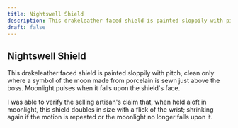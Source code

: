 ```yaml
---
title: Nightswell Shield
description: This drakeleather faced shield is painted sloppily with pitch, clean only where a symbol of the moon made from porcelain is sewn just above the boss. Moonlight pulses when it falls upon the shield'...
draft: false
---
```


## Nightswell Shield

This drakeleather faced shield is painted sloppily with pitch, clean only where a symbol of the moon made from porcelain is sewn just above the boss. Moonlight pulses when it falls upon the shield's face.

I was able to verify the selling artisan's claim that, when held aloft in moonlight, this shield doubles in size with a flick of the wrist; shrinking again if the motion is repeated or the moonlight no longer falls upon it.
